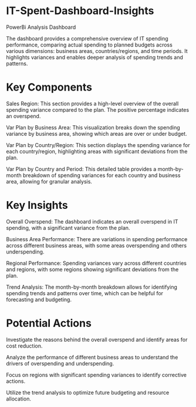 # IT-Spent-Dashboard-Insights
PowerBi Analysis Dashboard 

The dashboard provides a comprehensive overview of IT spending performance, comparing actual spending to planned budgets across various dimensions: business areas, countries/regions, and time periods. It highlights variances and enables deeper analysis of spending trends and patterns.

# Key Components

Sales Region: This section provides a high-level overview of the overall spending variance compared to the plan. The positive percentage indicates an overspend.

Var Plan by Business Area: This visualization breaks down the spending variance by business area, showing which areas are over or under budget.

Var Plan by Country/Region: This section displays the spending variance for each country/region, highlighting areas with significant deviations from the plan.

Var Plan by Country and Period: This detailed table provides a month-by-month breakdown of spending variances for each country and business area, allowing for granular analysis.

# Key Insights


Overall Overspend: The dashboard indicates an overall overspend in IT spending, with a significant variance from the plan.

Business Area Performance: There are variations in spending performance across different business areas, with some areas overspending and others underspending.

Regional Performance: Spending variances vary across different countries and regions, with some regions showing significant deviations from the plan.

Trend Analysis: The month-by-month breakdown allows for identifying spending trends and patterns over time, which can be helpful for forecasting and budgeting.

# Potential Actions

Investigate the reasons behind the overall overspend and identify areas for cost reduction.

Analyze the performance of different business areas to understand the drivers of overspending and underspending.

Focus on regions with significant spending variances to identify corrective actions.

Utilize the trend analysis to optimize future budgeting and resource allocation.
